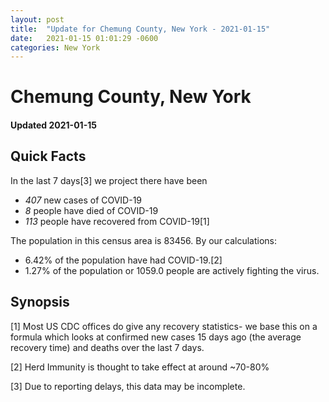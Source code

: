 ```yaml
---
layout: post
title:  "Update for Chemung County, New York - 2021-01-15"
date:   2021-01-15 01:01:29 -0600
categories: New York
---
```


# Chemung County, New York
#### Updated 2021-01-15

## Quick Facts

In the last 7 days[3] we project there have been
- *407* new cases of COVID-19
- *8* people have died of COVID-19
- *113* people have recovered from COVID-19[1]

The population in this census area is 83456. By our calculations:
- 6.42% of the population have had COVID-19.[2]
- 1.27% of the population or 1059.0 people are actively fighting the virus.

## Synopsis




[1] Most US CDC offices do give any recovery statistics- we base this on a formula which looks at confirmed new cases
15 days ago (the average recovery time) and deaths over the last 7 days.

[2] Herd Immunity is thought to take effect at around ~70-80%

[3] Due to reporting delays, this data may be incomplete.
 
    